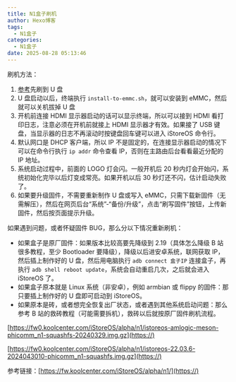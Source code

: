 ```yaml
---
title: N1盒子刷机
author: Hexo博客
tags:
  - N1盒子
categories:
  - N1盒子
date: 2025-08-28 05:13:46
---
```

刷机方法：

1. [参考](https://www.l42.cn/?golink=aHR0cHM6Ly9kb2MubGlua2Vhc2UuY29tL3poL2d1aWRlL2lzdG9yZW9zL2luc3RhbGxfc2QuaHRtbA==)先刷到 U 盘
2. U 盘启动以后，终端执行 `install-to-emmc.sh`，就可以安装到 eMMC，然后就可以关机拔掉 U 盘
3. 开机前连接 HDMI 显示器启动的话可以显示终端，所以可以接到 HDMI 看打印日志，注意必须在开机前就接上 HDMI 显示器才有效。如果接了 USB 键盘，当显示器的日志不再滚动时按键盘回车键可以进入 iStoreOS 命令行。
4. 默认网口是 DHCP 客户端，所以 IP 不是固定的，在连接显示器启动的情况下可以在命令行执行 `ip addr` 命令查看 IP，否则在主路由后台看看最近分配的 IP 地址。
5. 系统启动过程中，前面的 LOGO 灯会闪。一般开机后 20 秒内灯会开始闪，系统初始化完毕以后灯变成常亮。如果开机以后 30 秒灯还不闪，估计启动失败了。
6. 如果要升级固件，不需要重新制作 U 盘或写入 eMMC，只需下载新固件（无需解压），然后在网页后台“系统”-“备份/升级”，点击“刷写固件”按钮，上传新固件，然后按页面提示升级。

如果遇到问题，或者怀疑固件 BUG，那么分以下情况重新刷机：

* 如果盒子是原厂固件：如果版本比较高要先降级到 2.19（具体怎么降级 B 站很多教程，至少 Bootloader 要降级），降级以后进安卓系统，联网获取 IP，然后插上制作好的 U 盘，然后用电脑执行 `adb connect 盒子IP` 连接盒子，再执行 `adb shell reboot update`，系统会自动重启几次，之后就会进入 iStoreOS 了。
* 如果盒子原本就是 Linux 系统（非安卓），例如 armbian 或 flippy 的固件：那只要插上制作好的 U 盘即可启动到 iStoreOS。
* 如果原本是砖，或者想完全恢复出厂状态，或者遇到其他系统启动问题：那么参考 B 站的救砖教程（可能需要拆机），救砖以后就按原厂固件刷机流程。

[https://fw0.koolcenter.com/iStoreOS/alpha/n1/istoreos-amlogic-meson-phicomm_n1-squashfs-20240329.img.gz](https://)

[https://fw0.koolcenter.com/iStoreOS/alpha/n1/istoreos-22.03.6-2024043010-phicomm_n1-squashfs.img.gz](https://)

参考链接：[https://fw.koolcenter.com/iStoreOS/alpha/n1/](https://)
